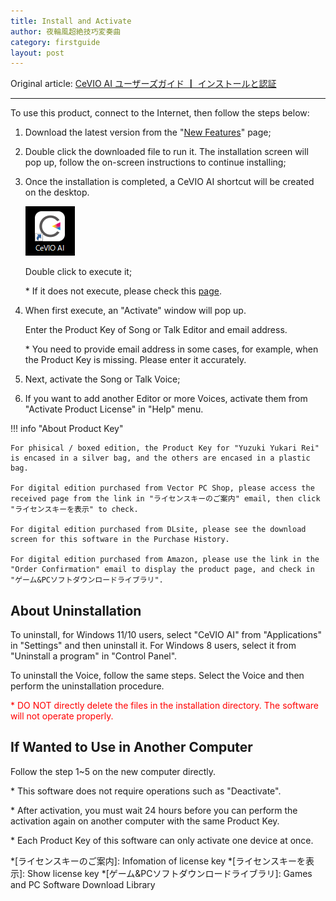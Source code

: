 ```yaml
---
title: Install and Activate
author: 夜輪風超絶技巧変奏曲
category: firstguide
layout: post
---
```

Original article: [CeVIO AI ユーザーズガイド ┃ インストールと認証](https://cevio.jp/guide/cevio_ai/firstguide/install/)

---

To use this product, connect to the Internet, then follow the steps below:

1. Download the latest version from the "[New Features](https://cevio.jp/guide/cevio_ai/)" page;

2. Double click the downloaded file to run it. The installation screen will pop up, follow the on-screen instructions to continue installing;

3. Once the installation is completed, a CeVIO AI shortcut will be created on the desktop.
   
    ![icon](images/icon.png)
   
    Double click to execute it;
   
    \* If it does not execute, please check this [page](../faq/faq.md).

4. When first execute, an "Activate" window will pop up.

    Enter the Product Key of Song or Talk Editor and email address.
    
    \* You need to provide email address in some cases, for example, when the Product Key is missing. Please enter it accurately.

5. Next, activate the Song or Talk Voice;

6. If you want to add another Editor or more Voices, activate them from "Activate Product License" in "Help" menu.

!!! info "About Product Key"

    For phisical / boxed edition, the Product Key for "Yuzuki Yukari Rei" is encased in a silver bag, and the others are encased in a plastic bag.

    For digital edition purchased from Vector PC Shop, please access the received page from the link in "ライセンスキーのご案内" email, then click "ライセンスキーを表示" to check.

    For digital edition purchased from DLsite, please see the download screen for this software in the Purchase History.

    For digital edition purchased from Amazon, please use the link in the "Order Confirmation" email to display the product page, and check in "ゲーム&PCソフトダウンロードライブラリ".

## About Uninstallation

To uninstall, for Windows 11/10 users, select "CeVIO AI" from "Applications" in "Settings" and then uninstall it. For Windows 8 users, select it from "Uninstall a program" in "Control Panel".

To uninstall the Voice, follow the same steps. Select the Voice and then perform the uninstallation procedure.

<span style="color: red">\* DO NOT directly delete the files in the installation directory. The software will not operate properly.</span>

## If Wanted to Use in Another Computer

Follow the step 1~5 on the new computer directly.

\* This software does not require operations such as "Deactivate".

\* After activation, you must wait 24 hours before you can perform the activation again on another computer with the same Product Key.

\* Each Product Key of this software can only activate one device at once.

*[ライセンスキーのご案内]: Infomation of license key
*[ライセンスキーを表示]: Show license key
*[ゲーム&PCソフトダウンロードライブラリ]: Games and PC Software Download Library
